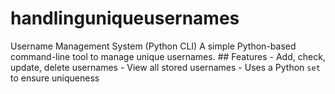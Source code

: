 # handlinguniqueusernames
Username Management System (Python CLI)  A simple Python-based command-line tool to manage unique usernames.  ## Features - Add, check, update, delete usernames - View all stored usernames - Uses a Python `set` to ensure uniqueness
